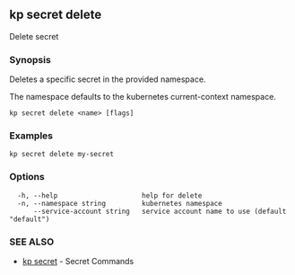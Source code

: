 ## kp secret delete

Delete secret

### Synopsis

Deletes a specific secret in the provided namespace.

The namespace defaults to the kubernetes current-context namespace.

```
kp secret delete <name> [flags]
```

### Examples

```
kp secret delete my-secret
```

### Options

```
  -h, --help                     help for delete
  -n, --namespace string         kubernetes namespace
      --service-account string   service account name to use (default "default")
```

### SEE ALSO

* [kp secret](kp_secret.md)	 - Secret Commands


